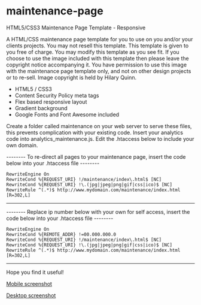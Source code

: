 # maintenance-page
HTML5/CSS3 Maintenance Page Template - Responsive

A HTML/CSS maintenance page template for you to use on you and/or your clients projects.
You may not resell this template. This template is given to you free of charge.
You may modify this template as you see fit.
If you choose to use the image included with this template then please leave the copyright notice accompanying it.
You have permission to use this image with the maintenance page template only, and not on other design projects or to re-sell. 
Image copyright is held by Hilary Quinn.

* HTML5 / CSS3
* Content Security Policy meta tags
* Flex based responsive layout
* Gradient background
* Google Fonts and Font Awesome included

Create a folder called maintenance on your web server to serve these files, this prevents complication with your existing code. Insert your analytics code into analytics_maintenance.js. Edit the .htaccess below to include your own domain.

-------- To re-direct all pages to your maintenance page, insert the code below into your .htaccess file --------

<IfModule mod_rewrite.c>
  
    RewriteEngine On
    RewriteCond %{REQUEST_URI} !/maintenance/index\.html$ [NC]
    RewriteCond %{REQUEST_URI} !\.(jpg|jpeg|png|gif|css|ico)$ [NC]
    RewriteRule ^(.*)$ http://www.mydomain.com/maintenance/index.html [R=302,L]
    
</IfModule>

------------------------------------------------------------------------------------------------------------

-------- Replace ip number below with your own for self access, insert the code below into your .htaccess file --------

<IfModule mod_rewrite.c>
  
    RewriteEngine On
    RewriteCond %{REMOTE_ADDR} !=00.000.000.0
    RewriteCond %{REQUEST_URI} !/maintenance/index\.html$ [NC]
    RewriteCond %{REQUEST_URI} !\.(jpg|jpeg|png|gif|css|ico)$ [NC]
    RewriteRule ^(.*)$ http://www.mydomain.com/maintenance/index.html [R=302,L]
    
</IfModule>

------------------------------------------------------------------------------------------------------------

Hope you find it useful!

[Mobile screenshot](maintenance-page_iphone_x.png) 

[Desktop screenshot](maintenance-page_desktop.png)
